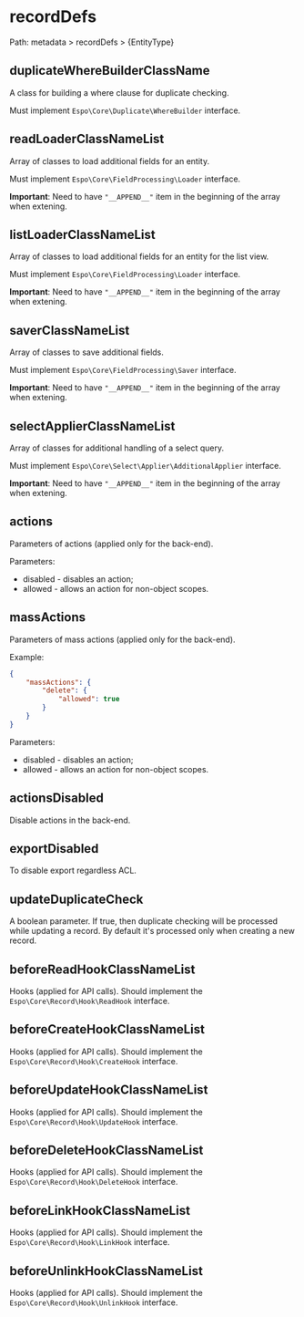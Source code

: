 # recordDefs

Path: metadata > recordDefs > {EntityType}

## duplicateWhereBuilderClassName

A class for building a where clause for duplicate checking.

Must implement `Espo\Core\Duplicate\WhereBuilder` interface.

## readLoaderClassNameList

Array of classes to load additional fields for an entity.

Must implement `Espo\Core\FieldProcessing\Loader` interface.

**Important**: Need to have `"__APPEND__"` item in the beginning of the array when extening.

## listLoaderClassNameList

Array of classes to load additional fields for an entity for the list view.

Must implement `Espo\Core\FieldProcessing\Loader` interface.

**Important**: Need to have `"__APPEND__"` item in the beginning of the array when extening.

## saverClassNameList

Array of classes to save additional fields.

Must implement `Espo\Core\FieldProcessing\Saver` interface.

**Important**: Need to have `"__APPEND__"` item in the beginning of the array when extening.

## selectApplierClassNameList

Array of classes for additional handling of a select query.

Must implement `Espo\Core\Select\Applier\AdditionalApplier` interface.

**Important**: Need to have `"__APPEND__"` item in the beginning of the array when extening.

## actions

Parameters of actions (applied only for the back-end).

Parameters:

* disabled - disables an action;
* allowed - allows an action for non-object scopes.

## massActions

Parameters of mass actions (applied only for the back-end).

Example:

```json
{
    "massActions": {
        "delete": {
            "allowed": true
        }
    }
}
```

Parameters:

* disabled - disables an action;
* allowed - allows an action for non-object scopes.

## actionsDisabled

Disable actions in the back-end.

## exportDisabled

To disable export regardless ACL.

## updateDuplicateCheck

A boolean parameter. If true, then duplicate checking will be processed while updating a record. By default it's processed only when creating a new record.

## beforeReadHookClassNameList

Hooks (applied for API calls). Should implement the `Espo\Core\Record\Hook\ReadHook` interface.

## beforeCreateHookClassNameList

Hooks (applied for API calls). Should implement the `Espo\Core\Record\Hook\CreateHook` interface.

## beforeUpdateHookClassNameList

Hooks (applied for API calls). Should implement the `Espo\Core\Record\Hook\UpdateHook` interface.

## beforeDeleteHookClassNameList

Hooks (applied for API calls). Should implement the `Espo\Core\Record\Hook\DeleteHook` interface.

## beforeLinkHookClassNameList

Hooks (applied for API calls).  Should implement the `Espo\Core\Record\Hook\LinkHook` interface.

## beforeUnlinkHookClassNameList

Hooks (applied for API calls). Should implement the `Espo\Core\Record\Hook\UnlinkHook` interface.

